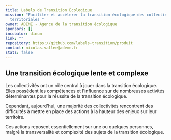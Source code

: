 ```yaml
---
title: Labels de Transition Ecologique
mission: "Faciliter et accélerer la transition écologique des collectivités
  territoriales "
owner: ADEME - Agence de la transition écologique
sponsors: []
incubator: dinum
link: ""
repository: https://github.com/labels-transition/produit
contact: nicolas.vallee@ademe.fr
stats: false
---
```

## Une transition écologique lente et complexe

Les collectivités ont un rôle central à jouer dans la transition écologique. Elles possèdent les compétences et l'influence sur de nombreuses activités déterminantes pour la réussite de la transition écologique.

Cependant, aujourd'hui, une majorité des collectivités rencontrent des difficultés à mettre en place des actions à la hauteur des enjeux sur leur territoire. 

Ces actions reposent essentiellement sur une ou quelques personnes, malgré la transversalité et complexité des sujets de la transition écologique.